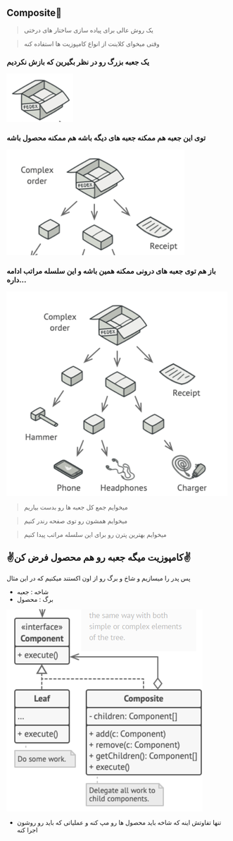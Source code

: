 ## Composite🌴
> یک روش عالی برای پیاده سازی ساختار های درختی
 
> وقتی میخوای کلاینت از انواع کامپوزیت ها استفاده کنه

### یک جعبه بزرگ رو در نظر بگیرین که بازش نکردیم
![img.png](img.png)

### توی این جعبه هم ممکنه جعبه های دیگه باشه هم ممکنه محصول باشه
![img_1.png](img_1.png)

### باز هم توی جعبه های درونی ممکنه همین باشه و این سلسله مراتب ادامه داره...
![img_2.png](img_2.png)


> میخوایم جمع کل جعبه ها رو بدست بیاریم

> میخوایم همشون رو توی صفحه رندر کنیم

> میخوایم بهترین پترن رو برای این سلسله مراتب پیدا کنیم 

## ✌کامپوزیت میگه جعبه رو هم محصول فرض کن️✌️
پس پدر را میسازیم و شاخ و برگ رو از اون اکستند میکنیم که در این مثال
* شاخه : جعبه
* برگ : محصول

![img_3.png](img_3.png)

* تنها تفاوتش اینه که شاخه باید محصول ها رو مپ کنه و عملیاتی که باید رو روشون اجرا کنه
